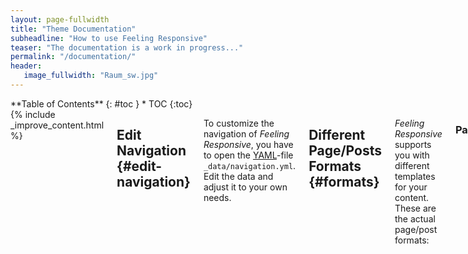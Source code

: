 ```yaml
---
layout: page-fullwidth
title: "Theme Documentation"
subheadline: "How to use Feeling Responsive"
teaser: "The documentation is a work in progress..."
permalink: "/documentation/"
header:
   image_fullwidth: "Raum_sw.jpg"
---
```

<div class="row">
<div class="medium-4 medium-push-8 columns" markdown="1">
<div class="panel radius" markdown="1">
**Table of Contents**
{: #toc }
*  TOC
{:toc}
</div>
</div><!-- /.medium-4.columns -->



<div class="medium-8 medium-pull-4 columns" markdown="1">
{% include _improve_content.html %}

## Edit Navigation   {#edit-navigation}

To customize the navigation of *Feeling Responsive*, you have to open the [YAML](https://jekyllrb.com/docs/datafiles/)-file `_data/navigation.yml`. Edit the data and adjust it to your own needs.

## Different Page/Posts Formats   {#formats}

*Feeling Responsive* supports you with different templates for your content. These are the actual page/post formats:

### Page/Post
The [page/post format]({{ site.url }}{{ site.baseurl }}/design/page/) has no sidebar by default, its content is centered and beneath the content the visitor gets some metadata like categories, tags, date and author if provided via data in front matter of the post.

use in front matter via: `layout: page`

### Page/Post with a left or right sidebar
If you want to show the sidebar, just enter `sidebar: left` or `sidebar: right` in front matter, and *whoops, there it is*! To customize the content of the sidebar, open `_includes/sidebar`.


### Page/Post with or without metadata
If you want to show metadata like categories, tags and date at the end of the page, just enter `show_meta: true`. It's on by default. You can change it via `_config.yml`. To turn of metadata just enter – *yes, you guessed right* – `show_meta: false`.



### Page Full Width
If you want full control of styling a page, then use the [page fullwidth template]({{ site.url }}{{ site.baseurl }}/design/page-fullwidth/). To set up a grid, just use the [foundation grid system](http://foundation.zurb.com/docs/components/grid.html).

use in front matter via: `layout: page-fullwidth`


### Frontpage
This template is special. It allows you to define three *widgets* which are displayed with a headline, image, description and a link to the content. It's used for the [homepage]({{ site.url }}{{ site.baseurl }}) of this website.

use in front matter via: `layout: frontpage`


### Video
If you're a video producer or cineast, you'll like the [video template]({{ site.url }}{{ site.baseurl }}/design/video/). It darkens the layout to black and lets the video stand out full-width.

use in front matter via: `layout: video`

<small markdown="1">[Up to table of contents](#toc)</small>
{: .text-right }




## Style your content with   {#styling}

Feeling Responsive offers lots of possibilities to style your articles. You can style your content in different ways. There are elements like subheadlines, feature images, header images, homepage images, meta data like categories and tags and many more.


### subheadlines

If you need a subheadline for an article, just define a subheadline in front matter like this:

`subheadline:  "Subheadline"`

### Quotes

Quotes mix it up a little bit, if you write long articles. So use quotes:

> Age is an issue of mind over matter. If you don't mind, it doesn't matter.
<cite>Mark Twain</cite>

<small markdown="1">[Up to table of contents](#toc)</small>
{: .text-right }


## Comments

You can use comments with *Feeling Responsive* by the way of Disqus. If you want to use Disqus-Comments just open `config.yml` and add your `disqus_shortname`. [More on how to use Disqus ›](https://disqus.com/websites/)

By default comments are turned off. You can customize the default behaviour in `config.yml`. To **turn on comments** just add `comments: true` to front matter using the page layout `layout: page`. 

<small markdown="1">[Up to table of contents](#toc)</small>
{: .text-right }




## Responsive Videos

With foundation responsive videos are easy. [More ›](http://foundation.zurb.com/docs/components/flex_video.html)

<div class="flex-video">
        <iframe width="1280" height="720" src="//www.youtube.com/embed/WoHxoz_0ykI" frameborder="0" allowfullscreen></iframe>
</div>

### Code to use for flexible videos

{% highlight html %}
<div class="flex-video">
  <iframe with video />
</div>
{% endhighlight %}


<img class="t60" src="{{ site.urlimg }}header_homepage_13.jpg" alt="">

## Images: Title, Thumbnails, Homepage   {#images}

There are several types of images you can define via front matter. If you want to change the images used in the header have a look at [Style your Header]({{ site.url }}/headers/). 


### Title Images

~~~
image:
    title: image.jpg
~~~


### Thumbnails

Thumbnails are used on archive pages like the [blog index][2]. They have a size of 150x150 pixels. Define them in front matter like this:

~~~
image:
    thumb: thumbnail_image.jpg
~~~


### Homepage Image

If you want to feature an article on the homepage with a huge image, then use the homepage image with a width of 970 pixels. If no homepage image is defined *Feeling Responsive* writes instead *New Blog Articles* over the blog entries. Define the homepage image like this:

~~~
image:
    homepage: header_homepage_13.jpg
~~~



### Captions with URL

Sometimes you want to give credit to the creator of your images, maybe with a link. Especially when you use Creative Commons-images like I do for this website. Just add the following front matter and *Feeling Responsive* does the rest:

~~~
image:
    title: header_image.jpg
    caption: Image by Phlow
    caption_url: "http://phlow.de/"
~~~

### Define all images for an article

~~~
image:
    title: title_image.jpg
    thumb: thumbnail_image.jpg
    homepage: header_homepage_13.jpg
    caption: Image by Phlow
    caption_url: "http://phlow.de/"
~~~


<small markdown="1">[Up to table of contents](#toc)</small>
{: .text-right }


## Create a Table of Contents
{: .t60}

With the Kramdown parser for Markdown you can render a table of contents for your documents. Just insert the following HTML in your post before the actual content. More information on [»Automatic ›Table of Contents‹ Generation«][1].

### Bare Bones Version
{% highlight html %}
### Table of Contents
*  Auto generated table of contents
{:toc}
{% endhighlight %}

### Foundation panel version

{% highlight html %}
<div class="panel radius" markdown="1">
**Table of Contents**
{: #toc }
*  TOC
{:toc}
</div>
{% endhighlight %}
<small markdown="1">[Up to table of contents](#toc)</small>
{: .text-right }

## Breadcrumbs

To turn on breadcrumbs, just use...

{% highlight html %}
breadcrumb: true
{% endhighlight %}


## Includes
{: .t60}

Includes can be very helpful to spice up your content. You can use includes in your Markdown-files with ease: Just call them with some Liquid code.

### list-posts.html

The `list-posts.html`-include is a loop to list posts. It's a helper to add some additional content fast and easy. You can use it in individual posts for example. Which parameters you use, depends on you.

Possible parameter for the loop:

- entries › define the number of entries to show
- offset › define the offset (number of entries to skip before displaying the first one)
- category › define **only one** category to display according entries

The loop looks like this when you use all parameters. Single parameters are possible of course.

~~~
{% raw %}{% include list-posts entries='3' offset='1' category='design' %}{% endraw %}
~~~

### next-previous-post-in-category.html

This include creates a next/previous link to a post of the same category using the first categories-variable in front matter.

~~~
{% raw %} {% include next-previous-post-in-category %}{% endraw %}
~~~


### improve_content

If your content is on Jekyll you can use this include to automatically generate a »Edit on GitHub Link« to give people a possibility to improve your content. Got the idea from [Ben Balters Blog](http://ben.balter.com/).

~~~
{% raw %}{% include _improve_content.html %}{% endraw %}
~~~


### list-collection

This include lets you loop through a collection to list all entries in that collection. If you set »published: false« in front matter of a collection page the page gots filtered out via unless. The following example loops through a collection called *wordpress*.

~~~
{% raw %}{% include list-collection collection='wordpress' %}{% endraw %}
~~~


### alert – Embed an alert in your content

This include lets you easily display an alert. To use the include no `.html` ending is necessary. You can use five different kinds of alerts: `warning`, `info`, `success`, `alert` and `text`. 

~~~
{% raw %}{% include alert warning='This is a warning.' %}
{% include alert info='An info box.' %}
{% include alert success='Yeah, you made it!' %}
{% include alert alert='Danger!' %}
{% include alert terminal='jekyll -serve' %}
{% include alert text='Just a note!' %}{% endraw %}
~~~

{% include alert warning='This is a warning.' %}
{% include alert info='An info box.' %}
{% include alert success='Yeah, you made it!' %}
{% include alert alert='Danger!' %}
{% include alert terminal='jekyll -serve' %}
{% include alert text='Just a note!' %}

You can even use `<html>`-tags inside the alert. Beware: Use " and ' properly.

~~~
{% raw %}{% include alert info='<em>Feeling Responsive</em> is listed on <a href="http://jekyllthemes.org/">http://jekyllthemes.org</a>' %}{% endraw %}
~~~

{% include alert info='<em>Feeling Responsive</em> is listed on <a href="http://jekyllthemes.org/">http://jekyllthemes.org</a>' %}

<small markdown="1">[Up to table of contents](#toc)</small>
{: .text-right }


## Javascript/Foundation modules

*Feeling Responsive* uses the foundation framework and some of its javascript components. I reduced the modules, to decrease page load and make the theme faster.

I only added one other javascript-module: [`backstretch`][3] by Scott Robbin. These modules are currently used by the theme and included in `javascript.min.js`. There is also a non-minified version, if you want to take a closer look: `javascript.js`.

~~~
/foundation/bower_components/foundation/js/vendor/jquery.js'
/foundation/bower_components/foundation/js/vendor/fastclick.js'
/foundation/bower_components/foundation/js/foundation.accordion.js'
/foundation/bower_components/foundation/js/foundation.clearing.js'
/foundation/bower_components/foundation/js/foundation.dropdown.js'
/foundation/bower_components/foundation/js/foundation.equalizer.js'
/foundation/bower_components/foundation/js/foundation.magellan.js'
/foundation/bower_components/foundation/js/foundation.topbar.js'
/foundation/js/jquery.backstretch.js'
~~~

{% include _improve_content.html %}

</div><!-- /.medium-8.columns -->
</div><!-- /.row -->

 [1]: http://kramdown.gettalong.org/converter/html.html#toc
 [2]: {{ site.url }}/blog/
 [3]: http://srobbin.com/jquery-plugins/backstretch/
 [4]: #
 [5]: #
 [6]: #
 [7]: #
 [8]: #
 [9]: #
 [10]: #
